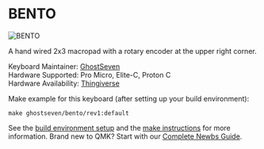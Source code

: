 # BENTO

![BENTO](https://cdn.thingiverse.com/assets/0b/6a/84/9c/9a/large_display_IMG_3374.jpg)

A hand wired 2x3 macropad with a rotary encoder at the upper right corner.

Keyboard Maintainer: [GhostSeven](https://github.com/ghostseven)  
Hardware Supported: Pro Micro, Elite-C, Proton C   
Hardware Availability: [Thingiverse](https://www.thingiverse.com/thing:4416966)

Make example for this keyboard (after setting up your build environment):

    make ghostseven/bento/rev1:default

See the [build environment setup](https://docs.qmk.fm/#/getting_started_build_tools) and the [make instructions](https://docs.qmk.fm/#/getting_started_make_guide) for more information. Brand new to QMK? Start with our [Complete Newbs Guide](https://docs.qmk.fm/#/newbs).



